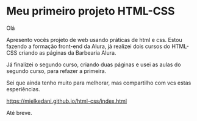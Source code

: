 # Meu primeiro projeto HTML-CSS 


Olá 

Apresento vocês projeto de web usando práticas de html e css. 
Estou fazendo a formação front-end da Alura, já realizei dois cursos do HTML-CSS criando as páginas da Barbearia Alura. 

Já finalizei o segundo curso, criando duas páginas e usei as aulas do segundo curso, para refazer a primeira. 

Sei que ainda tenho muito para melhorar, mas compartilho com vcs estas esperiências. 

https://mielkedani.github.io/html-css/index.html 



Até breve.
